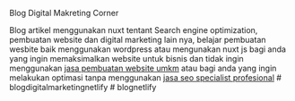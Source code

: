 Blog Digital Makreting Corner

Blog artikel menggunakan nuxt tentant Search engine optimization, pembuatan website dan digital marketing lain nya, belajar pembuatan wesbite baik menggunakan wordpress atau mengunakan nuxt js bagi anda yang ingin memaksimalkan website untuk bisnis dan tidak ingin menggunakan <a target="_blank" rel="dofollow" href="https://roofel.com/pembuatan-website-umkm">jasa pembuatan website umkm</a>  atau bagi anda yang ingin melakukan optimasi tanpa menggunakan <a target="_blank" rel="dofollow" href="https://roofel.com/jasa-seo">jasa seo specialist profesional</a>
#   b l o g d i g i t a l m a r k e t i n g n e t l i f y  
 #   b l o g n e t l i f y  
 